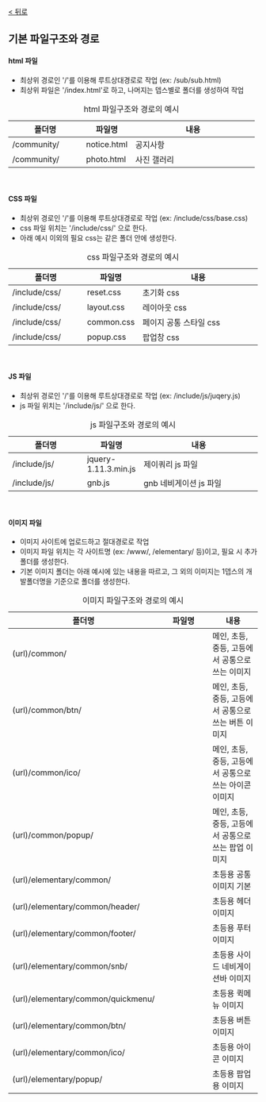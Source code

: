
[ < 뒤로](https://github.com/netfolder/netfolder.github.io/tree/master/p_guide)
## 기본 파일구조와 경로


#### html 파일
- 최상위 경로인 '/'를 이용해 루트상대경로로 작업 (ex: /sub/sub.html)
- 최상위 파일은 '/index.html'로 하고, 나머지는 뎁스별로 폴더를 생성하여 작업
<table summary="html 파일의 폴더명, 파일명, 내용에 대한 예시">
    <caption class="show">html 파일구조와 경로의 예시</caption>
    <colgroup><col style="width:30%;">
    <col style="width:20%;">
    <col>
    </colgroup><thead>
        <tr>
            <th scope="col">폴더명</th>
            <th scope="col">파일명</th>
            <th scope="col">내용</th>
        </tr>
    </thead>
    <tbody>
        <tr>
            <td>/community/</td>
            <td>notice.html</td>
            <td>공지사항</td>
        </tr>
        <tr>
            <td>/community/</td>
            <td>photo.html</td>
            <td>사진 갤러리</td>
        </tr>
    </tbody>
</table>

<br>

#### CSS 파일
- 최상위 경로인 '/'를 이용해 루트상대경로로 작업 (ex: /include/css/base.css)
- css 파일 위치는 '/include/css/' 으로 한다.
- 아래 예시 이외의 필요 css는 같은 폴더 안에 생성한다.
<table summary="css 파일의 폴더명, 파일명, 내용에 대한 예시">
    <caption class="show">css 파일구조와 경로의 예시</caption>
    <colgroup><col style="width:30%;">
    <col style="width:20%;">
    <col>
    </colgroup><thead>
        <tr>
            <th scope="col">폴더명</th>
            <th scope="col">파일명</th>
            <th scope="col">내용</th>
        </tr>
    </thead>
    <tbody>
        <tr>
            <td>/include/css/</td>
            <td>reset.css</td>
            <td>초기화 css</td>
        </tr>
        <tr>
            <td>/include/css/</td>
            <td>layout.css</td>
            <td>레이아웃 css</td>
        </tr>
        <tr>
            <td>/include/css/</td>
            <td>common.css</td>
            <td>페이지 공통 스타일 css</td>
        </tr>
        <tr>
            <td>/include/css/</td>
            <td>popup.css</td>
            <td>팝업창 css</td>
        </tr>
    </tbody>
</table>

<br>

#### JS 파일
- 최상위 경로인 '/'를 이용해 루트상대경로로 작업 (ex: /include/js/juqery.js)
- js 파일 위치는 '/include/js/' 으로 한다.
<table summary="js 파일의 폴더명, 파일명, 내용에 대한 예시">
    <caption class="show">js 파일구조와 경로의 예시</caption>
    <colgroup><col style="width:30%;">
    <col style="width:20%;">
    <col>
    </colgroup><thead>
        <tr>
            <th scope="col">폴더명</th>
            <th scope="col">파일명</th>
            <th scope="col">내용</th>
        </tr>
    </thead>
    <tbody>
        <tr>
            <td>/include/js/</td>
            <td> jquery-1.11.3.min.js</td>
            <td>제이쿼리 js 파일</td>
        </tr>
        <tr>
            <td>/include/js/</td>
            <td>gnb.js</td>
            <td>gnb 네비게이션 js 파일</td>
        </tr>
    </tbody>
</table>

<br>

#### 이미지 파일
- 이미지 사이트에 업로드하고 절대경로로 작업
- 이미지 파일 위치는 각 사이트명 (ex: /www/, /elementary/ 등)이고, 필요 시 추가 폴더를 생성한다.
- 기본 이미지 폴더는 아래 예시에 있는 내용을 따르고, 그 외의 이미지는 1뎁스의 개발폴더명을 기준으로 폴더를 생성한다.
<table summary="이미지 파일의 폴더명, 파일명, 내용에 대한 예시">
    <caption class="show">이미지 파일구조와 경로의 예시</caption>
    <colgroup><col style="width:30%;">
    <col style="width:20%;">
    <col>
    </colgroup><thead>
        <tr>
            <th scope="col">폴더명</th>
            <th scope="col">파일명</th>
            <th scope="col">내용</th>
        </tr>
    </thead>
    <tbody>
        <tr>
            <td>(url)/common/</td>
            <td></td>
            <td>메인, 초등, 중등, 고등에서 공통으로 쓰는 이미지</td>
        </tr>
        <tr>
            <td>(url)/common/btn/</td>
            <td></td>
            <td>메인, 초등, 중등, 고등에서 공통으로 쓰는 버튼 이미지</td>
        </tr>
        <tr>
            <td>(url)/common/ico/</td>
            <td></td>
            <td>메인, 초등, 중등, 고등에서 공통으로 쓰는 아이콘 이미지</td>
        </tr>
        <tr>
            <td>(url)/common/popup/</td>
            <td></td>
            <td>메인, 초등, 중등, 고등에서 공통으로 쓰는 팝업 이미지</td>
        </tr>
        <tr>
            <td>(url)/elementary/common/</td>
            <td></td>
            <td>초등용 공통 이미지 기본</td>
        </tr>
        <tr>
            <td>(url)/elementary/common/header/</td>
            <td></td>
            <td>초등용 헤더 이미지</td>
        </tr>
        <tr>
            <td>(url)/elementary/common/footer/</td>
            <td></td>
            <td>초등용  푸터 이미지</td>
        </tr>
        <tr>
            <td>(url)/elementary/common/snb/</td>
            <td></td>
            <td>초등용 사이드 네비게이션바 이미지</td>
        </tr>
        <tr>
            <td>(url)/elementary/common/quickmenu/</td>
            <td></td>
            <td>초등용 퀵메뉴 이미지</td>
        </tr>
        <tr>
            <td>(url)/elementary/common/btn/</td>
            <td></td>
            <td>초등용 버튼 이미지</td>
        </tr>
        <tr>
            <td>(url)/elementary/common/ico/</td>
            <td></td>
            <td>초등용 아이콘 이미지</td>
        </tr>
        <tr>
            <td>(url)/elementary/popup/</td>
            <td></td>
            <td>초등용 팝업용 이미지</td>
        </tr>
    </tbody>
</table>